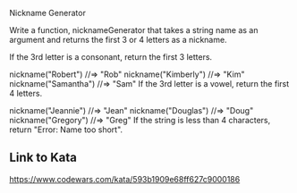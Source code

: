 Nickname Generator

Write a function, nicknameGenerator that takes a string name as an argument and returns the first 3 or 4 letters as a nickname.

If the 3rd letter is a consonant, return the first 3 letters.

nickname("Robert") //=> "Rob"
nickname("Kimberly") //=> "Kim"
nickname("Samantha") //=> "Sam"
If the 3rd letter is a vowel, return the first 4 letters.

nickname("Jeannie") //=> "Jean"
nickname("Douglas") //=> "Doug"
nickname("Gregory") //=> "Greg"
If the string is less than 4 characters, return "Error: Name too short".

## Link to Kata
https://www.codewars.com/kata/593b1909e68ff627c9000186